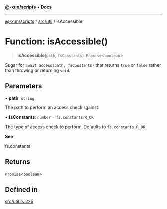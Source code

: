 [**@-xun/scripts**](../../../README.md) • **Docs**

***

[@-xun/scripts](../../../README.md) / [src/util](../README.md) / isAccessible

# Function: isAccessible()

> **isAccessible**(`path`, `fsConstants`): `Promise`\<`boolean`\>

Sugar for `await access(path, fsConstants)` that returns `true` or `false`
rather than throwing or returning `void`.

## Parameters

• **path**: `string`

The path to perform an access check against.

• **fsConstants**: `number` = `fs.constants.R_OK`

The type of access check to perform. Defaults to `fs.constants.R_OK`.

**See**

fs.constants

## Returns

`Promise`\<`boolean`\>

## Defined in

[src/util.ts:225](https://github.com/Xunnamius/xscripts/blob/df637b64db981c14c22a425e27a52a97500c0199/src/util.ts#L225)
